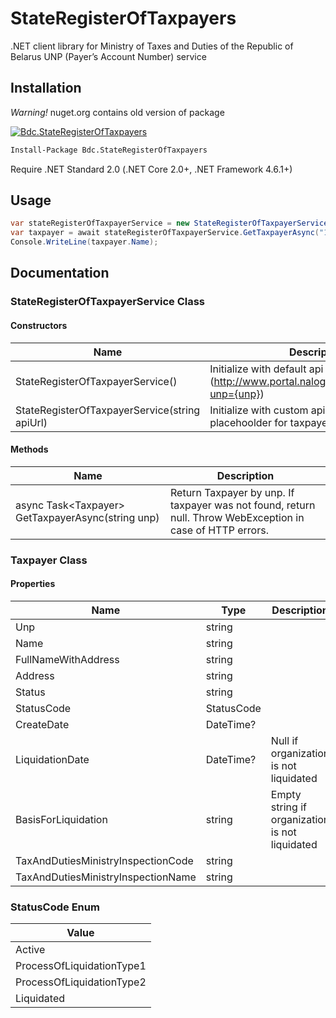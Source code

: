 StateRegisterOfTaxpayers
=

.NET client library for Ministry of Taxes and Duties of the Republic of Belarus UNP (Payer’s Account Number) service

## Installation

*Warning!* nuget.org contains old version of package

[![Bdc.StateRegisterOfTaxpayers](https://img.shields.io/nuget/v/Bdc.StateRegisterOfTaxpayers.svg)](https://www.nuget.org/packages/Bdc.StateRegisterOfTaxpayers/)

```cmd
Install-Package Bdc.StateRegisterOfTaxpayers
```

Require .NET Standard 2.0 (.NET Core 2.0+, .NET Framework 4.6.1+)

## Usage

```csharp
var stateRegisterOfTaxpayerService = new StateRegisterOfTaxpayerService();
var taxpayer = await stateRegisterOfTaxpayerService.GetTaxpayerAsync("190638734");
Console.WriteLine(taxpayer.Name);
```

## Documentation

### StateRegisterOfTaxpayerService Class

#### Constructors

Name | Description
--- | ---
StateRegisterOfTaxpayerService() | Initialize with default api url (http://www.portal.nalog.gov.by/grp/getData?unp={unp})
StateRegisterOfTaxpayerService(string apiUrl) | Initialize with custom api url. "{unp}" - placehoolder for taxpayer UNP.

#### Methods

Name | Description
--- | ---
async Task&lt;Taxpayer&gt; GetTaxpayerAsync(string unp) | Return Taxpayer by unp. If taxpayer was not found, return null. Throw WebException in case of HTTP errors.

### Taxpayer Class

#### Properties

Name | Type | Description
--- | --- | ---
Unp | string |
Name | string |
FullNameWithAddress | string |
Address | string |
Status | string |
StatusCode | StatusCode |
CreateDate | DateTime? |
LiquidationDate | DateTime? | Null if organization is not liquidated
BasisForLiquidation | string | Empty string if organization is not liquidated
TaxAndDutiesMinistryInspectionCode | string |
TaxAndDutiesMinistryInspectionName | string |

### StatusCode Enum

Value |
--- |
Active |
ProcessOfLiquidationType1 |
ProcessOfLiquidationType2 |
Liquidated |
